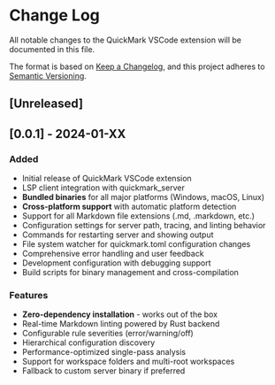 # Change Log

All notable changes to the QuickMark VSCode extension will be documented in this file.

The format is based on [Keep a Changelog](https://keepachangelog.com/en/1.0.0/),
and this project adheres to [Semantic Versioning](https://semver.org/spec/v2.0.0.html).

## [Unreleased]

## [0.0.1] - 2024-01-XX

### Added
- Initial release of QuickMark VSCode extension
- LSP client integration with quickmark_server
- **Bundled binaries** for all major platforms (Windows, macOS, Linux)
- **Cross-platform support** with automatic platform detection
- Support for all Markdown file extensions (.md, .markdown, etc.)
- Configuration settings for server path, tracing, and linting behavior
- Commands for restarting server and showing output
- File system watcher for quickmark.toml configuration changes
- Comprehensive error handling and user feedback
- Development configuration with debugging support
- Build scripts for binary management and cross-compilation

### Features
- **Zero-dependency installation** - works out of the box
- Real-time Markdown linting powered by Rust backend
- Configurable rule severities (error/warning/off)
- Hierarchical configuration discovery
- Performance-optimized single-pass analysis
- Support for workspace folders and multi-root workspaces
- Fallback to custom server binary if preferred